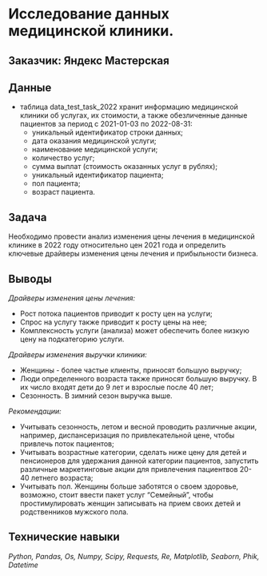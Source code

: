 # Исследование данных медицинской клиники.

## Заказчик: Яндекс Мастерская

## Данные

- таблица data_test_task_2022 хранит информацию медицинской клиники об услугах, их стоимости, а также обезличенные данные пациентов за период с 2021-01-03 по 2022-08-31:
  - уникальный идентификатор строки данных;
  - дата оказания медицинской услуги;
  - наименование медицинской услуги;
  - количество услуг;
  - сумма выплат (стоимость оказанных услуг в рублях);
  - уникальный идентификатор пациента;
  - пол пациента;
  - возраст пациента.

## Задача

Необходимо провести анализ изменения цены лечения в медицинской клинике в 2022 году относительно цен 2021 года и определить ключевые драйверы изменения цены лечения и прибыльности бизнеса.

## Выводы

*Драйверы изменения цены лечения:*
- Рост потока пациентов приводит к росту цен на услуги;
- Спрос на услугу также приводит к росту цены на нее;
- Комплексность услуги (анализа) может обеспечить более низкую цену на подкатегорию услуги.

*Драйверы изменения выручки клиники:*
- Женщины - более частые клиенты, приносят большую выручку;
- Люди определенного возраста также приносят большую выручку. В их число входят дети до 9 лет и взрослые после 40 лет;
- Сезонность. В зимний сезон выручка выше.

*Рекомендации:*
- Учитывать сезонность, летом и весной проводить различные акции, например, диспансеризация по привлекательной цене, чтобы привлечь поток пациентов;
- Учитывать возрастные категории, сделать ниже цену для детей и пенсионеров для удержания данной категории пациентов, запустить различные маркетинговые акции для привлечения пациентвов 20-40 летнего возраста;
- Учитывать пол. Женщины больше заботятся о своем здоровье, возможно, стоит ввести пакет услуг “Семейный”, чтобы простимулировать женщин записывать на прием своих детей и родственников мужского пола.

## Технические навыки
*Python, Pandas, Os, Numpy, Scipy, Requests, Re, Matplotlib, Seaborn, Phik, Datetime*
